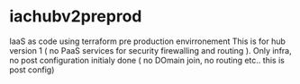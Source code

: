 # iachubv2preprod
IaaS as code using terraform pre production envirronement This is for hub version 1 ( no PaaS services for security firewalling and routing ). Only infra, no post configuration initialy done ( no DOmain join, no routing etc.. this is post config)
